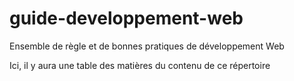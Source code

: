 # guide-developpement-web
Ensemble de règle et de bonnes pratiques de développement Web

Ici, il y aura une table des matières du contenu de ce répertoire
